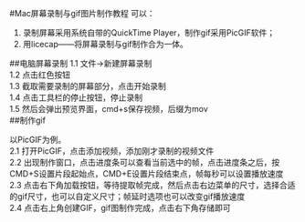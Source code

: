 #Mac屏幕录制与gif图片制作教程
可以：

1. 录制屏幕采用系统自带的QuickTime Player，制作gif采用PicGIF软件；
2. 用licecap——将屏幕录制与gif制作合为一体。

##电脑屏幕录制
1.1 文件->新建屏幕录制  
1.2 点击红色按钮    
1.3 截取需要录制的屏幕部分，点击开始录制  
1.4 点击工具栏的停止按钮，停止录制  
1.5 然后会弹出预览界面，cmd+s保存视频，后缀为mov  
##制作gif

以PicGIF为例。  
2.1 打开PicGIF，点击添加视频，添加刚才录制的视频文件   
2.2 出现制作窗口，点击进度条可以查看当前选中的帧，点击进度条之后，按CMD+S设置片段起始点，CMD+E设置片段结束点，帧每秒可以设置播放速度     
2.3 点击右下角加载按钮，等待提取帧完成，然后点击右边菜单的尺寸，选择合适的gif尺寸，也可以自定义尺寸；帧延时选项也可以改变gif播放速度  
2.4 点击右上角创建GIF，gif图制作完成，点击右下角存储即可